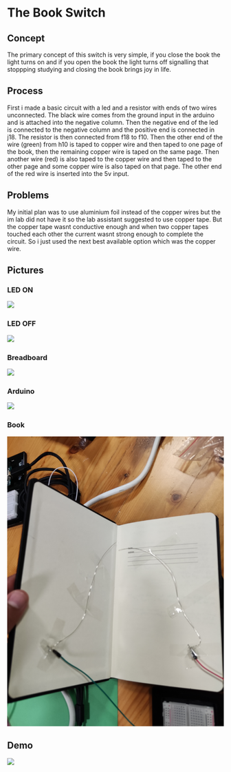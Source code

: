 # The Book Switch

## Concept
The primary concept of this switch is very simple, if you close the book the light turns on and if you open the book the light turns off signalling that stoppping studying and closing the book brings joy in life.


## Process
First i made a basic circuit with a led and a resistor with ends of two wires unconnected. The black wire comes from the ground input in the arduino and is attached into the negative column. Then the negative end of the led is connected to the negative column and the positive end is connected in j18. The resistor is then connected from f18 to f10. Then the other end of the wire (green) from h10 is taped to copper wire and then taped to one page of the book, then the remaining copper wire is taped on the same page. Then another wire (red) is also taped to the copper wire and then taped to the other page and some copper wire is also taped on that page. The other end of the red wire is inserted into the 5v input.

## Problems
My initial plan was to use aluminium foil instead of the copper wires but the im lab did not have it so the lab assistant suggested to use copper tape. But the copper tape wasnt conductive enough and when two copper tapes touched each other the current wasnt strong enough to complete the circuit. So i just used the next best available option which was the copper wire.

## Pictures
### LED ON
![](https://github.com/faizanraza09/introToIM/blob/main/march31/ledon.jpg)

### LED OFF
![](https://github.com/faizanraza09/introToIM/blob/main/march31/ledoff.jpg)

### Breadboard
![](https://github.com/faizanraza09/introToIM/blob/main/march31/breadboard.jpg)

### Arduino
![](https://github.com/faizanraza09/introToIM/blob/main/march31/arduino.jpg)

### Book
![](https://github.com/faizanraza09/introToIM/blob/main/march31/book.jpg)


## Demo
![](https://github.com/faizanraza09/introToIM/blob/main/march31/demo.jpg)

